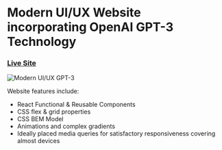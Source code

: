 # Modern UI/UX Website incorporating OpenAI GPT-3 Technology
### [Live Site](https://gpt3-jsm.com/)

![Modern UI/UX GPT-3](https://i.ibb.co/TR5LW9z/image.png)


Website features include:

- React Functional & Reusable Components
- CSS flex & grid properties
- CSS BEM Model
- Animations and complex gradients
- Ideally placed media queries for satisfactory responsiveness covering almost devices

